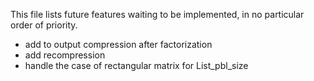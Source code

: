 This file lists future features waiting to be implemented, in no particular order of priority.

- add to output compression after factorization
- add recompression
- handle the case of rectangular matrix for List_pbl_size
